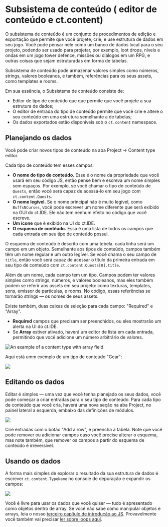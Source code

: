 # Subsistema de conteúdo ( editor de conteúdo e ct.content)

O subsistema de conteúdo é um conjunto de procedimentos de edição e exportação que permite que você projete, crie, e use estrutura de dados em seu jogo. Você pode pensar nele como um banco de dados local para o seu projeto, podendo ser usado para projetar, por exemplo, loot drops, níveis e ondas em um jogo tower defence, missões ou diálogos em um RPG, e outras coisas que sejam estruturadas em forma de tabelas.

Subsistema de conteúdo pode armazenar valores simples como números, strings, valores booleanos, e também, referências para os seus assets, como templates e rooms.

Em sua essência, o Subsistema de conteúdo consiste de:

* Editor de tipo de conteúdo que que permite que você projete a sua estrutura de dados;
* O editor de entrada do tipo de conteúdo permite que você crie e altere o seu conteúdo em uma estrutura semelhante a de tabelas;
* Os dados exportados estão disponíveis sob o `ct.content` namespace.

## Planejando os dados

Você pode criar novos tipos de conteúdo na aba Project -> Content type editor.

Cada tipo de conteúdo tem esses campos:

* **O nome do tipo de conteúdo.** Esse é o nome da propriedade que você usará em seu código JS, então pense bem e escreva um nome simples sem espaços. Por exemplo, se você chamar o tipo de conteúdo de `Quests`, então você será capaz de acessá-lo em seu jogo com `ct.content.Quests`.
* **O nome legível.** Se o nome principal não é muito legível, como `BuffsNCurses`, você pode escrever um nome diferente que será exibido na GUI do ct.IDE. Ele não tem nenhum efeito no código que você escreve.
* **Um ícone** que é exibido na UI do ct.IDE.
* **O esquema de contéudo.** Essa é uma lista de todos os campos que cada entrada em seu tipo de conteúdo possui.

O esquema de conteúdo é descrito com uma tebela. cada linha será um campo em um objeto. Semelhante aos tipos de conteúdo, campos também têm um nome regular e um outro legível. Se você chama o seu campo de `title`, então você será capaz de acessar o título da primeira entrada em seu tipo de conteúdo com `ct.content.Quests[0].title`.

Além de um nome, cada campo tem um tipo. Campos podem ter valores simples como strings, números, e valores booleanos, mas eles também podem se referir aos assets em seu projeto: como texturas, templates, sons, emissor de partículas, e rooms. No código, essas referências se tornarão strings — os nomes de seus assets.

Existe também, duas caixas de seleção para cada campo: "Required" e "Array".

* **Required** campos que precisam ser preenchidos, ou eles mostrarão um alerta na UI do ct.IDE.
* Se **Array** estiver ativado, haverá um editor de lista em cada entrada, permitindo que você adicione um número arbitrário de valores.

![An example of a content type with array field](../images/contentEditor_Arrays.png)

Aqui está umm exemplo de um tipo de conteúdo "Gear":

![](../images/contentEditor_SchemaExample.png)

## Editando os dados

Editar é simples — uma vez que você tenha planejado os seus dados, você pode começar a criar entradas para o seu tipo de conteúdo. Para cada tipo de conteúdo que você cria, haverá uma nova seção na aba Project, no painel lateral a esquerda, embaixo das definições de módulos.

![](../images/contentEditor_Tabs.png)

Crie entradas com o botão "Add a row", e preencha a tabela. Note que você pode remover ou adicionar campos caso você precise alterar o esquema, mas note também, que remover os campos a partir do esquema de conteúdo é irreversível.

## Usando os dados

A forma mais simples de explorar o resultado da sua estrutura de dados é escrever `ct.content.TypeName` no console de depuração e expandir os campos:

![](../images/contentEditor_Inspect.png)

Você é livre para usar os dados que você quiser — tudo é apresentado como objetos dentro de array. Se você não sabe como manipular objetos e arrays, leia o nosso [terceiro capítulo de introdução ao JS](jsintro_pt3.html). Provavelmente você também vai precisar [ler sobre loops aqui](jsintro_pt2.html).